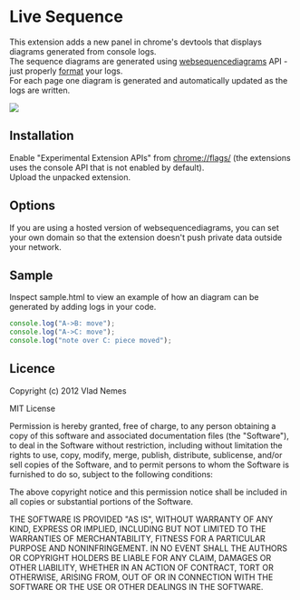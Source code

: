 Live Sequence
=============

This extension adds a new panel in chrome's devtools that displays diagrams generated from console logs.  
The sequence diagrams are generated using [websequencediagrams](http://www.websequencediagrams.com) API - just properly [format](http://www.websequencediagrams.com/examples.html) your logs.  
For each page one diagram is generated and automatically updated as the logs are written.

![](https://s3.amazonaws.com/shareassets/live-sequence/screenshot.png)

## Installation

Enable "Experimental Extension APIs" from [chrome://flags/](chrome://flags/) (the extensions uses the console API that is not enabled by default).  
Upload the unpacked extension.

## Options
If you are using a hosted version of websequencediagrams, you can set your own domain so that the extension doesn't push private data outside your network.  

## Sample
Inspect sample.html to view an example of how an diagram can be generated by adding logs in your code.

```Javascript
console.log("A->B: move");
console.log("A->C: move");
console.log("note over C: piece moved");
```

## Licence

Copyright (c) 2012 Vlad Nemes

MIT License

Permission is hereby granted, free of charge, to any person obtaining
a copy of this software and associated documentation files (the
"Software"), to deal in the Software without restriction, including
without limitation the rights to use, copy, modify, merge, publish,
distribute, sublicense, and/or sell copies of the Software, and to
permit persons to whom the Software is furnished to do so, subject to
the following conditions:

The above copyright notice and this permission notice shall be
included in all copies or substantial portions of the Software.

THE SOFTWARE IS PROVIDED "AS IS", WITHOUT WARRANTY OF ANY KIND,
EXPRESS OR IMPLIED, INCLUDING BUT NOT LIMITED TO THE WARRANTIES OF
MERCHANTABILITY, FITNESS FOR A PARTICULAR PURPOSE AND
NONINFRINGEMENT. IN NO EVENT SHALL THE AUTHORS OR COPYRIGHT HOLDERS BE
LIABLE FOR ANY CLAIM, DAMAGES OR OTHER LIABILITY, WHETHER IN AN ACTION
OF CONTRACT, TORT OR OTHERWISE, ARISING FROM, OUT OF OR IN CONNECTION
WITH THE SOFTWARE OR THE USE OR OTHER DEALINGS IN THE SOFTWARE.
